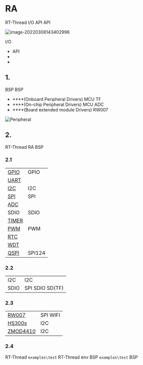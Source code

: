 #  RA

 RT-Thread   I/O  API API

![image-20220308143402996](figures/rtdevice.png) 

 I/O 

-  API 
- 
- 

## 1. 

 BSP  BSP 

- ****(Onboard Peripheral Drivers) MCU  TF 
- ****(On-chip Peripheral Drivers) MCU ADC 
- ****(Board extended module Drivers) RW007 



![Peripheral](figures/Peripheral.png) 

## 2. 

 RT-Thread  RA  BSP

### 2.1 

|                                                          |                                              |
| ------------------------------------------------------------ | ------------------------------------------------ |
| [GPIO](https://www.rt-thread.org/document/site/programming-manual/device/pin/pin/) |  GPIO                                    |
| [UART](https://www.rt-thread.org/document/site/programming-manual/device/uart/uart/) |                                  |
| [I2C](https://www.rt-thread.org/document/site/programming-manual/device/i2c/i2c/) |  I2C                             |
| [SPI](https://www.rt-thread.org/document/site/programming-manual/device/spi/spi/) |  SPI                                 |
| [ADC](https://www.rt-thread.org/document/site/programming-manual/device/adc/adc/) |                                |
| SDIO                                                         |  SDIO                                |
| [TIMER](https://www.rt-thread.org/document/site/programming-manual/device/hwtimer/hwtimer/) |  |
| [PWM](https://www.rt-thread.org/document/site/programming-manual/device/pwm/pwm/) |  PWM                         |
| [RTC](https://www.rt-thread.org/document/site/programming-manual/device/rtc/rtc/) |                                    |
| [WDT](https://www.rt-thread.org/document/site/programming-manual/device/watchdog/watchdog/) |                                        |
| [QSPI](https://www.rt-thread.org/document/site/programming-manual/device/spi/spi/#qspi_1) |  SPI124                    |

### 2.2 

|     |                                     |
| ------- | --------------------------------------- |
| I2C     |  I2C                           |
| SDIO    |  SPI  SDIO  SD(TF)  |

### 2.3 

|      |                    |
| -------- | ---------------------- |
| [RW007](https://github.com/RT-Thread-packages/rw007) | SPI  WIFI         |
| [HS300x](https://github.com/Guozhanxin/hs300x) | I2C      |
| [ZMOD4410](https://github.com/ShermanShao/zmod4410) | I2C  |

### 2.4 

 RT-Thread  `examples\test`  RT-Thread  env  BSP  `examples\test`  BSP 